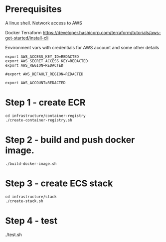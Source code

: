 # Prerequisites

A linux shell.
Network access to AWS


Docker
Terraform https://developer.hashicorp.com/terraform/tutorials/aws-get-started/install-cli


Environment vars with credentials for AWS account and some other details

```
export AWS_ACCESS_KEY_ID=REDACTED
export AWS_SECRET_ACCESS_KEY=REDACTED
export AWS_REGION=REDACTED

#export AWS_DEFAULT_REGION=REDACTED

export AWS_ACCOUNT=REDACTED
```

# Step 1 - create ECR
```
cd infrastructure/container-registry
./create-container-registry.sh
```

# Step 2 - build and push docker image.
```
./build-docker-image.sh
```

# Step 3 - create ECS stack
```
cd infrastructure/stack
./create-stack.sh
```

# Step 4 - test

./test.sh <svc endpoint here>
